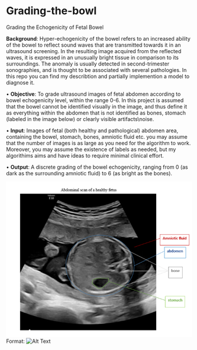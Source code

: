# Grading-the-bowl

Grading the Echogenicity of Fetal Bowel 
 
**Background**: Hyper-echogenicity of the bowel refers to an increased ability of the bowel to reflect sound waves that are transmitted towards
it in an ultrasound screening. In the resulting image acquired from the reflected waves, it is expressed in an unusually bright tissue in
comparison to its surroundings. The anomaly is usually detected in second-trimester sonographies, and is thought to be associated with 
several pathologies. In this repo you can find  my describtion and partially implemention a model to diagnose it. 

• **Objective**: To grade ultrasound images of fetal abdomen according to bowel echogenicity level, within the range 0-6. 
In this project is assumed that the bowel cannot be identified visually in the image, and thus define it as everything within the 
abdomen that is not identified as bones, stomach (labeled in the image below) or clearly visible artifacts\noise.  

• **Input**: Images of fetal (both healthy and pathological) abdomen area, containing the bowel, stomach, bones, amniotic fluid etc. 
you may assume that the number of images is as large as you need for the algorithm to work.
Moreover, you may assume the existence of labels as needed, but my algorithims aims and have ideas to require minimal clinical effort. 

• **Output**: A discrete grading of the bowel echogenicity, ranging from 0 (as dark as the surrounding amniotic fluid) to 6 
(as bright as the bones). 

![GitHub Logo](/bowl.png)
Format: ![Alt Text](url)


